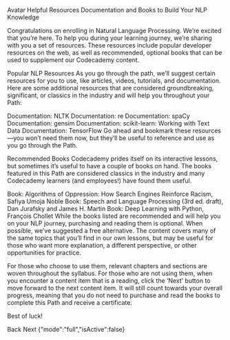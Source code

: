 
Avatar
Helpful Resources
Documentation and Books to Build Your NLP Knowledge

Congratulations on enrolling in Natural Language Processing. We’re excited that you’re here. To help you during your learning journey, we’re sharing with you a set of resources. These resources include popular developer resources on the web, as well as recommended, optional books that can be used to supplement our Codecademy content.

Popular NLP Resources
As you go through the path, we’ll suggest certain resources for you to use, like articles, videos, tutorials, and documentation. Here are some additional resources that are considered groundbreaking, significant, or classics in the industry and will help you throughout your Path:

Documentation: NLTK
Documentation: re
Documentation: spaCy
Documentation: gensim
Documentation: scikit-learn: Working with Text Data
Documentation: TensorFlow
Go ahead and bookmark these resources—you won’t need them now, but they’ll be useful to reference and use as you go through the Path.

Recommended Books
Codecademy prides itself on its interactive lessons, but sometimes it’s useful to have a couple of books on hand. The books featured in this Path are considered classics in the industry and many Codecademy learners (and employees!) have found them useful.

Book: Algorithms of Oppression: How Search Engines Reinforce Racism, Safiya Umoja Noble
Book: Speech and Language Processing (3rd ed. draft), Dan Jurafsky and James H. Martin
Book: Deep Learning with Python, François Chollet
While the books listed are recommended and will help you on your NLP journey, purchasing and reading them is optional. When possible, we’ve suggested a free alternative. The content covers many of the same topics that you’ll find in our own lessons, but may be useful for those who want more explanation, a different perspective, or other opportunities for practice.

For those who choose to use them, relevant chapters and sections are woven throughout the syllabus. For those who are not using them, when you encounter a content item that is a reading, click the ‘Next’ button to move forward to the next content item. It will still count towards your overall progress, meaning that you do not need to purchase and read the books to complete this Path and receive a certificate.

Best of luck!

Back
Next
{"mode":"full","isActive":false}